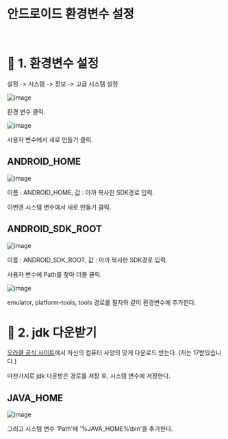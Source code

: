 # 안드로이드 환경변수 설정

<br/>

# 📌 1. 환경변수 설정

설정 -> 시스템 -> 정보 -> 고급 시스템 설정

![image](https://github.com/jiwonHub/TIL/assets/118645166/09f690f3-318a-4390-9332-5be9ce4b46a4)

환경 변수 클릭.

![image](https://github.com/jiwonHub/TIL/assets/118645166/19838e96-9ecf-4bfe-9ed7-820f55760077)

사용자 변수에서 새로 만들기 클릭. 

## ANDROID_HOME

![image](https://github.com/jiwonHub/TIL/assets/118645166/65a48b03-56eb-48d1-9381-52c67bb0317e)

이름 : ANDROID_HOME, 값 : 아까 복사한 SDK경로 입력.

이번엔 시스템 변수에서 새로 만들기 클릭.

## ANDROID_SDK_ROOT

![image](https://github.com/jiwonHub/TIL/assets/118645166/12535629-5369-4619-b473-00193f593430)

이름 : ANDROID_SDK_ROOT, 값 : 아까 복사한 SDK경로 입력.

사용자 변수에 Path를 찾아 더블 클릭. 

![image](https://github.com/jiwonHub/TIL/assets/118645166/5c5773af-e8c7-451b-b788-ed03d4167655)


emulator, platform-tools, tools 경로를 필자와 같이 환경변수에 추가한다.


# 📌 2. jdk 다운받기 

[오라클 공식 사이트](https://www.oracle.com/kr/java/technologies/downloads/#java21)에서 자신의 컴퓨터 사양의 맞게 다운로드 받는다. (저는 17받았습니다.)

마찬가지로 jdk 다운받은 경로를 저장 후, 시스템 변수에 저장한다.

## JAVA_HOME

![image](https://github.com/jiwonHub/TIL/assets/118645166/3e390446-5193-413f-abfe-a29b09dddcb2)

그리고 시스템 변수 'Path'에 '%JAVA_HOME%\bin'을 추가한다.
